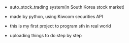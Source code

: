 - auto_stock_trading system(in South Korea stock market) 

- made by python, using Kiwoom securities API

- this is my first project to program sth in real world

- uploading things to do step by step 
